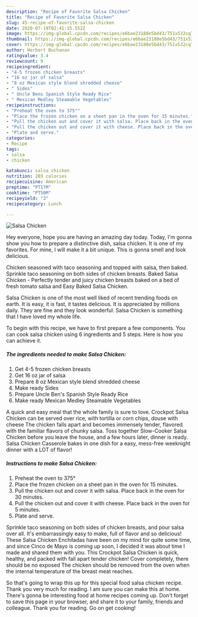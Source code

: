 ```yaml
---
description: "Recipe of Favorite Salsa Chicken"
title: "Recipe of Favorite Salsa Chicken"
slug: 45-recipe-of-favorite-salsa-chicken
date: 2020-07-19T02:41:15.552Z
image: https://img-global.cpcdn.com/recipes/e6bae23188e5bd43/751x532cq70/salsa-chicken-recipe-main-photo.jpg
thumbnail: https://img-global.cpcdn.com/recipes/e6bae23188e5bd43/751x532cq70/salsa-chicken-recipe-main-photo.jpg
cover: https://img-global.cpcdn.com/recipes/e6bae23188e5bd43/751x532cq70/salsa-chicken-recipe-main-photo.jpg
author: Herbert Buchanan
ratingvalue: 3.4
reviewcount: 9
recipeingredient:
- "4-5 frozen chicken breasts"
- "16 oz jar of salsa"
- "8 oz Mexican style blend shredded cheese"
- " Sides"
- " Uncle Bens Spanish Style Ready Rice"
- " Mexican Medley Steamable Vegetables"
recipeinstructions:
- "Preheat the oven to 375°"
- "Place the frozen chicken on a sheet pan in the oven for 15 minutes."
- "Pull the chicken out and cover it with salsa. Place back in the oven for 30 minutes."
- "Pull the chicken out and cover it with cheese. Place back in the oven for 5 minutes."
- "Plate and serve."
categories:
- Recipe
tags:
- salsa
- chicken

katakunci: salsa chicken 
nutrition: 203 calories
recipecuisine: American
preptime: "PT17M"
cooktime: "PT50M"
recipeyield: "3"
recipecategory: Lunch

---
```



![Salsa Chicken](https://img-global.cpcdn.com/recipes/e6bae23188e5bd43/751x532cq70/salsa-chicken-recipe-main-photo.jpg)

Hey everyone, hope you are having an amazing day today. Today, I'm gonna show you how to prepare a distinctive dish, salsa chicken. It is one of my favorites. For mine, I will make it a bit unique. This is gonna smell and look delicious.

Chicken seasoned with taco seasoning and topped with salsa, then baked. Sprinkle taco seasoning on both sides of chicken breasts. Baked Salsa Chicken - Perfectly tender and juicy chicken breasts baked on a bed of fresh tomato salsa and Easy Baked Salsa Chicken.

Salsa Chicken is one of the most well liked of recent trending foods on earth. It is easy, it is fast, it tastes delicious. It is appreciated by millions daily. They are fine and they look wonderful. Salsa Chicken is something that I have loved my whole life.


To begin with this recipe, we have to first prepare a few components. You can cook salsa chicken using 6 ingredients and 5 steps. Here is how you can achieve it.

<!--inarticleads1-->

##### The ingredients needed to make Salsa Chicken:

1. Get 4-5 frozen chicken breasts
1. Get 16 oz jar of salsa
1. Prepare 8 oz Mexican style blend shredded cheese
1. Make ready  Sides
1. Prepare  Uncle Ben&#39;s Spanish Style Ready Rice
1. Make ready  Mexican Medley Steamable Vegetables


A quick and easy meal that the whole family is sure to love. Crockpot Salsa Chicken can be served over rice, with tortilla or corn chips, douse with cheese The chicken falls apart and becomes immensely tender, flavored with the familiar flavors of chunky salsa. Toss together Slow-Cooker Salsa Chicken before you leave the house, and a few hours later, dinner is ready. Salsa Chicken Casserole bakes in one dish for a easy, mess-free weeknight dinner with a LOT of flavor! 

<!--inarticleads2-->

##### Instructions to make Salsa Chicken:

1. Preheat the oven to 375°
1. Place the frozen chicken on a sheet pan in the oven for 15 minutes.
1. Pull the chicken out and cover it with salsa. Place back in the oven for 30 minutes.
1. Pull the chicken out and cover it with cheese. Place back in the oven for 5 minutes.
1. Plate and serve.


Sprinkle taco seasoning on both sides of chicken breasts, and pour salsa over all. It&#39;s embarrassingly easy to make, full of flavor and so delicious! These Salsa Chicken Enchiladas have been on my mind for quite some time, and since Cinco de Mayo is coming up soon, I decided it was about time I made and shared them with you. This Crockpot Salsa Chicken is quick, healthy, and packed with fall apart tender chicken! Cover completely, there should be no exposed The chicken should be removed from the oven when the internal temperature of the breast meat reaches. 

So that's going to wrap this up for this special food salsa chicken recipe. Thank you very much for reading. I am sure you can make this at home. There's gonna be interesting food at home recipes coming up. Don't forget to save this page in your browser, and share it to your family, friends and colleague. Thank you for reading. Go on get cooking!
